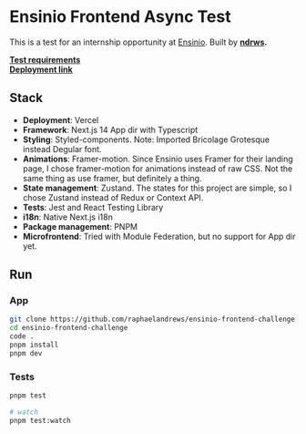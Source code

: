 # Ensinio Frontend Async Test

This is a test for an internship opportunity at [Ensinio](https://ensinio.com). Built by **[ndrws](https://ndrws.dev).**

**[Test requirements](https://github.com/EnsinioOrg/front-end-async-test)** <br/>
**[Deployment link](https://ensinio-frontend-ndrws.vercel.app/pt)**

## Stack

- **Deployment**: Vercel
- **Framework**: Next.js 14 App dir with Typescript
- **Styling**: Styled-components. Note: Imported Bricolage Grotesque instead Degular font.
- **Animations**: Framer-motion. Since Ensinio uses Framer for their landing page, I chose framer-motion for animations instead of raw CSS. Not the same thing as use framer, but definitely a thing.
- **State management**: Zustand. The states for this project are simple, so I chose Zustand instead of Redux or Context API.
- **Tests**: Jest and React Testing Library
- **i18n**: Native Next.js i18n
- **Package management**: PNPM
- **Microfrontend**: Tried with Module Federation, but no support for App dir yet.

## Run

### App

```bash
git clone https://github.com/raphaelandrews/ensinio-frontend-challenge.git
cd ensinio-frontend-challenge
code .
pnpm install
pnpm dev
```

### Tests

```bash
pnpm test

# watch
pnpm test:watch
```
